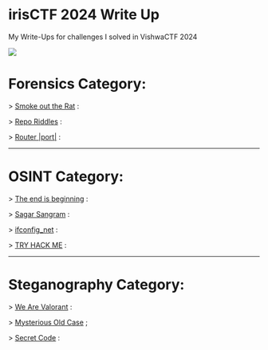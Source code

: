 # irisCTF 2024 Write Up
My Write-Ups for challenges I solved in VishwaCTF 2024

![](https://media.discordapp.net/attachments/1067452256686981161/1213914335244722176/Screen_Shot_2024-03-03_at_7.19.57_PM.png?ex=65f734d2&is=65e4bfd2&hm=a2db59fdc27d569a0bb18fc522461f4479e85320f058d5d862e6c2aca8ad1c39&=&format=webp&quality=lossless&width=1100&height=462)


# Forensics Category:

\> [Smoke out the Rat]() :

\> [Repo Riddles]() :

\> [Router |port|]() :


---------------------------------------------

# OSINT Category:

 \> [The end is beginning]() :

 \> [Sagar Sangram]() :

 \> [ifconfig_net]() :

 \> [TRY HACK ME]() :


---------------------------------------------

# Steganography Category:

 \> [We Are Valorant]() :

 \> [Mysterious Old Case]() ;

 \> [Secret Code]() :

